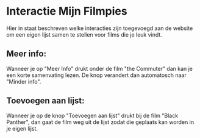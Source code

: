 <h1> Interactie Mijn Filmpies</h1>
<p>Hier in staat beschreven welke interacties zijn toegevoegd aan de website om een eigen lijst samen te stellen voor films die je leuk vindt.</p>

<h2>Meer info:</h2>
<p>Wanneer je op "Meer Info" drukt onder de film "the Commuter" dan kan je een korte samenvating lezen. De knop verandert dan automatosch naar "Minder info".</p>

<h2>Toevoegen aan lijst:</h2>
<p>Wanneer je op de knop "Toevoegen aan lijst" drukt bij de film "Black Panther", dan gaat de film weg uit de lijst zodat die geplaats kan worden in je eigen lijst. </p>
